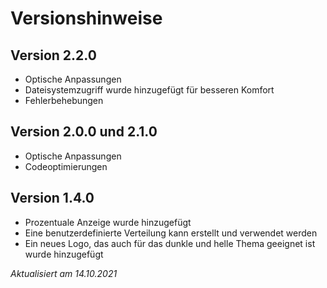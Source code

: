# Versionshinweise

## Version 2.2.0
- Optische Anpassungen
- Dateisystemzugriff wurde hinzugefügt für besseren Komfort
- Fehlerbehebungen

## Version 2.0.0 und 2.1.0
- Optische Anpassungen
- Codeoptimierungen

## Version 1.4.0
- Prozentuale Anzeige wurde hinzugefügt
- Eine benutzerdefinierte Verteilung kann erstellt und verwendet werden
- Ein neues Logo, das auch für das dunkle und helle Thema geeignet ist wurde hinzugefügt

*Aktualisiert am 14.10.2021*
